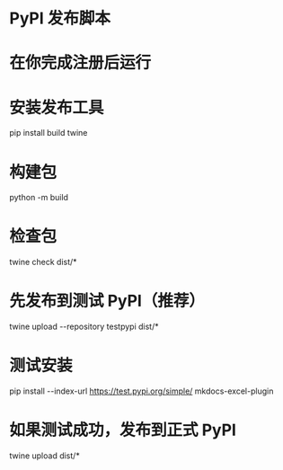 # PyPI 发布脚本
# 在你完成注册后运行

# 安装发布工具
pip install build twine

# 构建包
python -m build

# 检查包
twine check dist/*

# 先发布到测试 PyPI（推荐）
twine upload --repository testpypi dist/*

# 测试安装
pip install --index-url https://test.pypi.org/simple/ mkdocs-excel-plugin

# 如果测试成功，发布到正式 PyPI
twine upload dist/*
